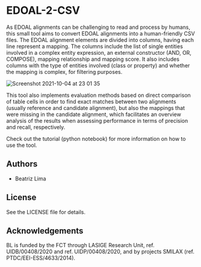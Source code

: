 # EDOAL-2-CSV
As EDOAL alignments can be challenging to read and process by humans, this small tool aims to convert EDOAL alignments into a human-friendly CSV files.
The EDOAL alignment elements are divided into columns, having each line represent a mapping. The columns include the list of single entities involved in a complex entity expression, an external constructor (AND, OR, COMPOSE), mapping relationship and mapping score. It also includes columns with the type of entities involved (class or property) and whether the mapping is complex, for filtering purposes. 

![Screenshot 2021-10-04 at 23 01 35](https://user-images.githubusercontent.com/43668147/135930746-c40677f5-287f-4860-9783-900a21f544e4.png)

This tool also implements evaluation methods based on direct comparison of table cells in order to find exact matches between two alignments (usually reference and candidate alignment), but also the mappings that were missing in the candidate alignment, which facilitates an overview analysis of the results when assessing performance in terms of precision and recall, respectively.

Check out the tutorial (python notebook) for more information on how to use the tool.

## Authors
- Beatriz Lima

## License
See the LICENSE file for details.

## Acknowledgements
BL is funded by the FCT through LASIGE Research Unit, ref. UIDB/00408/2020 and ref. UIDP/00408/2020, and by projects SMILAX (ref. PTDC/EEI-ESS/4633/2014).
